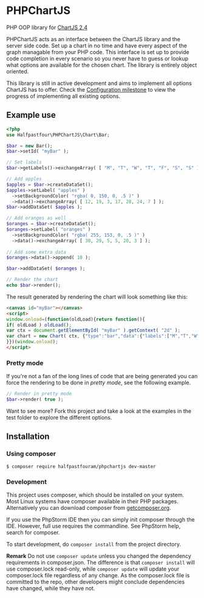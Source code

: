# PHPChartJS
PHP OOP library for [ChartJS 2.4](http://www.chartjs.org/)

PHPChartJS acts as an interface between the ChartJS library and the server side code. Set up a chart in no time and have every aspect of the graph managable from your PHP code. This interface is set up to provide code completion in every scenario so you never have to guess or lookup what options are available for the chosen chart. The library is entirely object oriented.

This library is still in active development and aims to implement all options ChartJS has to offer. Check the [Configuration milestone](https://github.com/halfpastfouram/PHPChartJS/milestone/1) to view the progress of implementing all existing options.

## Example use
````php
<?php
use Halfpastfour\PHPChartJS\Chart\Bar;

$bar = new Bar();
$bar->setId( "myBar" );

// Set labels
$bar->getLabels()->exchangeArray( [ "M", "T", "W", "T", "F", "S", "S" ] );

// Add apples
$apples = $bar->createDataSet();
$apples->setLabel( "apples" )
  ->setBackgroundColor( "rgba( 0, 150, 0, .5 )" )
  ->data()->exchangeArray( [ 12, 19, 3, 17, 28, 24, 7 ] );
$bar->addDataSet( $apples );

// Add oranges as well
$oranges = $bar->createDataSet();
$oranges->setLabel( "oranges" )
  ->setBackgroundColor( "rgba( 255, 153, 0, .5 )" )
  ->data()->exchangeArray( [ 30, 29, 5, 5, 20, 3 ] );
  
// Add some extra data
$oranges->data()->append( 10 );

$bar->addDataSet( $oranges );

// Render the chart
echo $bar->render();
````
The result generated by rendering the chart will look something like this:

````html
<canvas id="myBar"></canvas>
<script>
window.onload=(function(oldLoad){return function(){
if( oldLoad ) oldLoad();
var ctx = document.getElementById( "myBar" ).getContext( "2d" );
var chart = new Chart( ctx, {"type":"bar","data":{"labels":["M","T","W","T","F","S","S"],"datasets":[{"data":[12,19,3,17,28,24,7],"label":"apples","backgroundColor":"rgba( 0, 150, 0, .5 )"},{"data":[30,29,5,5,20,3,10],"label":"oranges","backgroundColor":"rgba( 255, 153, 0, .5 )"}]}} );
}})(window.onload);
</script>
````

### Pretty mode
If you're not a fan of the long lines of code that are being generated you can force the rendering to be done in *pretty mode*, see the following example.

````php
// Render in pretty mode
$bar->render( true );
````

Want to see more? Fork this project and take a look at the examples in the test folder to explore the different options.

## Installation

### Using composer
    $ composer require halfpastfouram/phpchartjs dev-master

### Development
This project uses composer, which should be installed on your system. Most
Linux systems have composer available in their PHP packages.
Alternatively you can download composer from [getcomposer.org](http://getcomposer.org).

If you use the PhpStorm IDE then you can simply init composer through the IDE. However,
full use requires the commandline. See PhpStorm help, search for composer.

To start development, do `composer install` from the project directory. 

**Remark** Do not use `composer update` unless you changed the dependency requirements in composer.json.
The difference is that `composer install` will use composer.lock read-only, 
while `composer update` will update your composer.lock file regardless of any change.
As the composer.lock file is committed to the repo, other developers might conclude 
dependencies have changed, while they have not.
